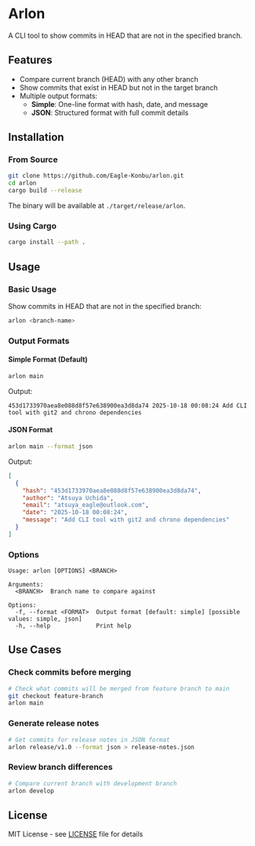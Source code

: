 # Arlon

A CLI tool to show commits in HEAD that are not in the specified branch.

## Features

- Compare current branch (HEAD) with any other branch
- Show commits that exist in HEAD but not in the target branch
- Multiple output formats:
  - **Simple**: One-line format with hash, date, and message
  - **JSON**: Structured format with full commit details

## Installation

### From Source

```bash
git clone https://github.com/Eagle-Konbu/arlon.git
cd arlon
cargo build --release
```

The binary will be available at `./target/release/arlon`.

### Using Cargo

```bash
cargo install --path .
```

## Usage

### Basic Usage

Show commits in HEAD that are not in the specified branch:

```bash
arlon <branch-name>
```

### Output Formats

#### Simple Format (Default)

```bash
arlon main
```

Output:
```
453d1733970aea8e088d8f57e638900ea3d8da74 2025-10-18 00:08:24 Add CLI tool with git2 and chrono dependencies
```

#### JSON Format

```bash
arlon main --format json
```

Output:
```json
[
  {
    "hash": "453d1733970aea8e088d8f57e638900ea3d8da74",
    "author": "Atsuya Uchida",
    "email": "atsuya_eagle@outlook.com",
    "date": "2025-10-18 00:08:24",
    "message": "Add CLI tool with git2 and chrono dependencies"
  }
]
```

### Options

```
Usage: arlon [OPTIONS] <BRANCH>

Arguments:
  <BRANCH>  Branch name to compare against

Options:
  -f, --format <FORMAT>  Output format [default: simple] [possible values: simple, json]
  -h, --help             Print help
```

## Use Cases

### Check commits before merging

```bash
# Check what commits will be merged from feature branch to main
git checkout feature-branch
arlon main
```

### Generate release notes

```bash
# Get commits for release notes in JSON format
arlon release/v1.0 --format json > release-notes.json
```

### Review branch differences

```bash
# Compare current branch with development branch
arlon develop
```


## License

MIT License - see [LICENSE](LICENSE) file for details
